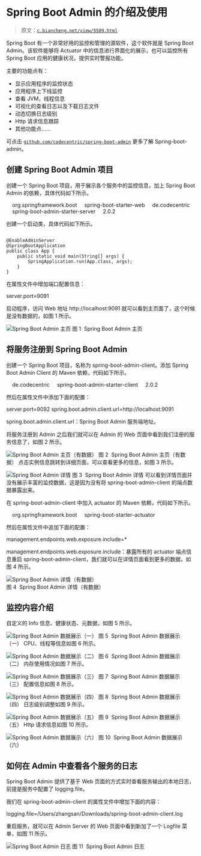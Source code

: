 # Spring Boot Admin 的介绍及使用

> 原文：[`c.biancheng.net/view/5509.html`](http://c.biancheng.net/view/5509.html)

Spring Boot 有一个非常好用的监控和管理的源软件，这个软件就是 Spring Boot Admin。该软件能够将 Actuator 中的信息进行界面化的展示，也可以监控所有 Spring Boot 应用的健康状况，提供实时警报功能。

主要的功能点有：

*   显示应用程序的监控状态
*   应用程序上下线监控
*   查看 JVM，线程信息
*   可视化的查看日志以及下载日志文件
*   动态切换日志级别
*   Http 请求信息跟踪
*   其他功能点……

可点击 [`github.com/codecentric/spring-boot-admin`](https://github.com/codecentric/spring-boot-admin) 更多了解 Spring-boot-admin。

## 创建 Spring Boot Admin 项目

创建一个 Spring Boot 项目，用于展示各个服务中的监控信息，加上 Spring Boot Admin 的依赖，具体代码如下所示。

<dependency>
    <groupId>org.springframework.boot</groupId>
    <artifactId>spring-boot-starter-web</artifactId>
</dependency>
<dependency>
    <groupId>de.codecentric</groupId>
    <artifactId>spring-boot-admin-starter-server</artifactId>
    <version>2.0.2</version>
</dependency>

创建一个启动类，具体代码如下所示。

```

@EnableAdminServer
@SpringBootApplication
public class App {
    public static void main(String[] args) {
        SpringApplication.run(App.class, args);
    }
}
```

在属性文件中增加端口配置信息：

server.port=9091

启动程序，访问 Web 地址 http://localhost:9091 就可以看到主页面了，这个时候是没有数据的，如图 1 所示。

![Spring Boot Admin 主页](img/57d9932e391268ab3ac6badbf5944287.png)
图 1  Spring Boot Admin 主页

## 将服务注册到 Spring Boot Admin

创建一个 Spring Boot 项目，名称为 spring-boot-admin-client。添加 Spring Boot Admin Client 的 Maven 依赖，代码如下所示。

<dependency>
    <groupId>de.codecentric</groupId>
    <artifactId>spring-boot-admin-starter-client</artifactId>
    <version>2.0.2</version>
</dependency>

然后在属性文件中添加下面的配置：

server.port=9092
spring.boot.admin.client.url=http://localhost:9091

spring.boot.admin.client.url：Spring Boot Admin 服务端地址。

将服务注册到 Admin 之后我们就可以在 Admin 的 Web 页面中看到我们注册的服务信息了，如图 2 所示。

![Spring Boot Admin 主页（有数据）](img/4a2aacf9430db02487b839db50a3ce66.png)
图 2  Spring Boot Admin 主页（有数据）
点击实例信息跳转到详细页面，可以查看更多的信息，如图 3 所示。

![Spring Boot Admin 详情](img/047242254a3e701c160b08c6c4bfbd7d.png)
图 3  Spring Boot Admin 详情
可以看到详情页面并没有展示丰富的监控数据，这是因为没有将 spring-boot-admin-client 的端点数据暴露出来。

在 spring-boot-admin-client 中加入 actuator 的 Maven 依赖，代码如下所示。

<dependency>
    <groupId>org.springframework.boot</groupId>
    <artifactId>spring-boot-starter-actuator</artifactId>
</dependency>

然后在属性文件中追加下面的配置：

management.endpoints.web.exposure.include=*

management.endpoints.web.exposure.include：暴露所有的 actuator 端点信息重启 spring-boot-admin-client，我们就可以在详情页面看到更多的数据，如图 4 所示。

![Spring Boot Admin 详情（有数据）](img/e6d5f34100bda5aad13b73cb60544260.png)
图 4  Spring Boot Admin 详情（有数据）

## 监控内容介绍

自定义的 Info 信息、健康状态、元数据，如图 5 所示。

![Spring Boot Admin 数据展示（一）](img/d02f2b36d0b310627fbd73c5d772f7ec.png)
图 5  Spring Boot Admin 数据展示（一）
CPU、线程等信息如图 6 所示。

![Spring Boot Admin 数据展示（二）](img/043bc2d70f7df9244568028fa5eaf846.png)
图 6  Spring Boot Admin 数据展示（二）
内存使用情况如图 7 所示。

![Spring Boot Admin 数据展示（三）](img/27d470d504f233336a7f5aa6b6159f38.png)
图 7  Spring Boot Admin 数据展示（三）
配置信息如图 8 所示。

![Spring Boot Admin 数据展示（四）](img/f9ba646602d62e907e0ccc37f18e2e67.png)
图 8  Spring Boot Admin 数据展示（四）
日志级别调整如图 9 所示。

![Spring Boot Admin 数据展示（五）](img/142fa3c0cd33c7c584f407fbfd62bb0e.png)
图 9  Spring Boot Admin 数据展示（五）
Http 请求信息如图 10 所示。

![Spring Boot Admin 数据展示（六）](img/5e974b54a0bb2adbc4b1570bd83c9fc5.png)
图 10  Spring Boot Admin 数据展示（六）

## 如何在 Admin 中查看各个服务的日志

Spring Boot Admin 提供了基于 Web 页面的方式实时查看服务输出的本地日志，前提是服务中配置了 logging.file。

我们在 spring-boot-admin-client 的属性文件中增加下面的内容：

logging.file=/Users/zhangsan/Downloads/spring-boot-admin-client.log

重启服务，就可以在 Admin Server 的 Web 页面中看到新加了一个 Logfile 菜单，如图 11 所示。

![Spring Boot Admin 日志](img/e29e45f240c14d5d5c7329491a9449c6.png)
图 11  Spring Boot Admin 日志